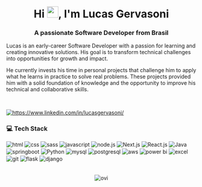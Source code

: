 <h1 align="center">Hi <img src="https://raw.githubusercontent.com/kaueMarques/kaueMarques/master/hi.gif" height="30px">, I'm Lucas Gervasoni</h1>
<h3 align="center">A passionate Software Developer from Brasil</h3>

<p>
 Lucas is an early-career Software Developer with a passion for learning and creating innovative solutions. His goal is to transform technical challenges into opportunities for growth and impact.

He currently invests his time in personal projects that challenge him to apply what he learns in practice to solve real problems. These projects provided him with a solid foundation of knowledge and the opportunity to improve his technical and collaborative skills.
</p>
<br/>
<p align="left">
<a href="https://linkedin.com/in/https://www.linkedin.com/in/lucasgervasoni/" target="blank"><img align="center" src="https://img.shields.io/badge/LinkedIn-black?style=for-the-badge&logo=linkedin&logoColor=9580ff" alt="https://www.linkedin.com/in/lucasgervasoni/"/></a>
</p>

<h3 align="left">💻 Tech Stack</h3>
 <div  align="left">
    <img align="center" alt="html" src="https://img.shields.io/badge/HTML-black?style=for-the-badge&logo=html5&logoColor=white" />
    <img align="center" alt="css" src="https://img.shields.io/badge/CSS-black?style=for-the-badge&logo=CSS&logoColor=white" />
    <img align="center" alt="sass" src="https://img.shields.io/badge/SASS-black?style=for-the-badge&logo=sass&logoColor=white" />
    <img align="center" alt="javascript" src="https://img.shields.io/badge/JavaScript-black?style=for-the-badge&logo=javascript&logoColor=white" />
    <img align="center" alt="node.js" src="https://img.shields.io/badge/node.js-black?style=for-the-badge&logo=node.js&logoColor=white" />
    <img align="center" alt="Next.js" src="https://img.shields.io/badge/next%20js-black?style=for-the-badge&logo=nextdotjs&logoColor=white" />
    <img align="center" alt="React.js" src="https://img.shields.io/badge/React%20js-black?style=for-the-badge&logo=react&logoColor=white" />
    <img align="center" alt="Java" src="https://img.shields.io/badge/Java-black?style=for-the-badge&logo=openjdk&logoColor=white" />  
    <img align="center" alt="springboot" src="https://img.shields.io/badge/springboot-black?style=for-the-badge&logo=springboot&logoColor=white" />  
    <img align="center" alt="Python" src="https://img.shields.io/badge/Python-black?style=for-the-badge&logo=python&logoColor=white" />  
    <img align="center" alt="mysql" src="https://img.shields.io/badge/mysql-black?style=for-the-badge&logo=mysql&logoColor=white" />  
    <img align="center" alt="postgresql" src="https://img.shields.io/badge/postgresql-black?style=for-the-badge&logo=postgresql&logoColor=white" />  
    <img align="center" alt="aws" src="https://img.shields.io/badge/AWS-black?style=for-the-badge&logo=amazon-web-services&logoColor=white" />  
    <img align="center" alt="power bi" src="https://custom-icon-badges.demolab.com/badge/Power%20BI-black?style=for-the-badge&logo=power-bi&logoColor=white" />  
    <img align="center" alt="excel" src="https://img.shields.io/badge/excel-black?style=for-the-badge&logo=excel&logoColor=white" />  
    <img align="center" alt="git" src="https://img.shields.io/badge/git-black?style=for-the-badge&logo=git&logoColor=white" />  
    <img align="center" alt="flask" src="https://img.shields.io/badge/flask-black?style=for-the-badge&logo=flask&logoColor=white" />  
    <img align="center" alt="django" src="https://img.shields.io/badge/django-black?style=for-the-badge&logo=django&logoColor=white" />  
 </div>
<br>
<br>
<div align="center">
    <img src="https://github-readme-stats.vercel.app/api/top-langs?username=LucasGervasoni&show_icons=true&locale=en&layout=compact&theme=dark" alt="ovi" />
</div>

